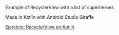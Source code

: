 Example of RecyclerView with a list of superheroes

Made in Kotlin with Android Studio Giraffe

[Ejercicio: RecyclerView en Kotlin](https://dam.org.es/ejercicio-recyclerview-usando-viewbinding-en-kotlin/)